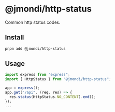 # @jmondi/http-status

Common http status codes.

## Install

```bash
pnpm add @jmondi/http-status
```

## Usage

```typescript
import express from "express";
import { HttpStatus } from "@jmondi/http-status";

app = express();
app.get("/api", (req, res) => {
  res.status(HttpStatus.NO_CONTENT).end();
});
...
```
